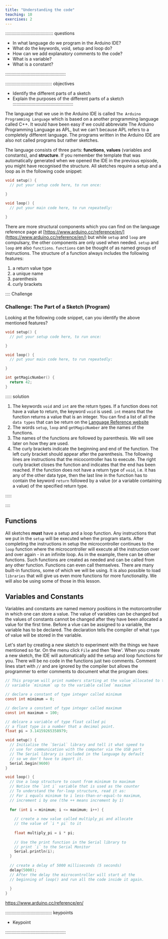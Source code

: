 ```yaml
---
title: "Understanding the code"
teaching: 10
exercises: 2
---
```


:::::::::::::::::::::::::::::::::::::: questions 

- In what language do we program in the Arduino IDE?
- What do the keywords, void, setup and loop do?
- How can we add explanatory comments to the code?
- What is a variable?
- What is a constant?

::::::::::::::::::::::::::::::::::::::::::::::::

::::::::::::::::::::::::::::::::::::: objectives

- Identify the different parts of a sketch
- Explain the purposes of the different parts of a sketch
::::::::::::::::::::::::::::::::::::::::::::::::

The language that we use in the Arduino IDE is called `The Arduino Programming Language` which is based on a another programming language called C++. It would have been easy if we could abbreviate The Arduino Programming Language as APL, but we can't because APL refers to a completely different language. The programs written in the Arduino IDE are also not called programs but rather sketches.

The language consists of three parts: **functions**, **values** (variables and constants), and **structure**. If you remember the template that was automatically generated when we opened the IDE in the previous episode, you might have recognised the structure. All sketches require a setup and a loop as in the following code snippet:

```c
void setup() {
  // put your setup code here, to run once:

}

void loop() {
  // put your main code here, to run repeatedly:

}
```
  
There are more structural components which you can find on the language reference page at [https://www.arduino.cc/reference/en/](https://www.arduino.cc/reference/en/) but while `setup` and `loop` are compulsary, the other components are only used when needed. `setup` and `loop` are also `functions`.  `functions` can be thought of as named groups of instructions. The structure of a function always includes the following features:

1. a return value type
2. a unique name
3. parenthesis
4. curly brackets

:::: Challenge

### Challenge: The Part of a Sketch (Program)

Looking at the following code snippet, can you identify the above mentioned features?

```c
void setup() {
  // put your setup code here, to run once:

}

void loop() {
  // put your main code here, to run repeatedly:

}

int getMagicNumber() {
  return 42;
}

```

::::: solution

1. The keywords `void` and `int` are the return types. If a function does not have a value to return, the keyword `void` is used. `int` means that the function returns a value that is an integer. You can find a list of all the `data types` that can be return on the [Language Reference website](https://www.arduino.cc/reference/en/)
2. The words `setup`, `loop` and `getMagicNumber` are the names of the functions.
3. The names of the functions are followed by parenthesis. We will see later on how they are used.
4. The curly brackets indicate the beginning and end of the function. The left curly bracket should appear after the parenthesis. The following lines are instructions that the micocontroller has to execute. The right curly bracket closes the function and indicates that the end has been reached. If the function does not have a return type of `void`, i.e. it has any of the other data type, then the last line in the function has to contain the keyword `return` followed by a value (or a variable containing a value) of the specified return type.

:::::

::::

## Functions

All sketches **must** have a setup and a loop function. Any instructions that we put in the `setup` will be executed when the program starts. After completing the instructions in setup the microcontroller continues to the `loop` function where the microcontroller will execute all the instruction over and over again - in an infinite loop. As in the example, there can be other functions. Such functions are created as needed and can be called from any other function. Functions can even call themselves. There are many built-in functions, some of which we will be using. It is also possible to load `libraries` that will give us even more functions for more functionality. We will also be using some of those in this lesson.

## Variables and Constants
Variables and constants are named memory positions in the motorcontroller in which one can store a value. The value of variables can be changed but the values of constants cannot be changed after they have been allocated a value for the first time. Before a vlue can be assigned to a variable, the variable has to be declared. The declaration tells the compiler of what `type` of value will be stored in the variable. 

Let's start by creating a new sketch to experiment with the things we have mentioned so far. On the menu click `File` and then 'New'. When you create a new sketch, the IDE will automatically add the setup and loop functions for you. There will be no code in the functions just two comments. Comment lines start with `//` and are ignored by the compiler but allows the programmer to enter comments to document what the program does:

```c
// This program will print numbers starting at the value allocated to the
// variable `minimum` up to the variable called `maximum`

// declare a constant of type integer called minimum
const int minimum = 0;

// declare a constant of type integer called maximum
const int maximum = 100;

// delcare a variable of type float called pi
// a float type is a number that a decimal point.
float pi = 3.14159265358979;

void setup() {
  // Initialise the `Serial` library and tell it what speed to 
  // use for communication with the computer via the USB port
  // The Serial library is included in the language by default
  // so we don't have to import it.
  Serial.begin(9600)
}

void loop() {
  // Use a loop structure to count from minimum to maximum
  // Notice the `int i` variable that is used as the counter
  // To understand the for-loop structure, read it as:
  // For i equals minimum to i less-than-or-equal-to maximum, 
  // increment i by one (the ++ means increment by 1)
   
  for (int i = minimum; i <= maximum; i++) {
    
    // create a new value called multiply_pi and allocate
    // the value of `i * pi` to it
    
    float multiply_pi = i * pi;
    
    // Use the print function in the Serial library to 
    // print `i` to the Serial Monitor
    Serial.println(i);
  }
  
  // create a delay of 5000 milliseconds (5 seconds)
  delay(5000);
  // After the delay the microcontroller will start at the 
  // beginning of loop() and run all the code inside it again.
  
  }
}
```



https://www.arduino.cc/reference/en/

::::::::::::::::::::::::::::::::::::: keypoints 

- Keypoint

::::::::::::::::::::::::::::::::::::::::::::::::

[r-markdown]: https://rmarkdown.rstudio.com/
